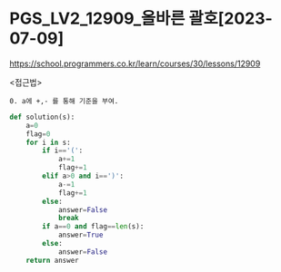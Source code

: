 
# PGS_LV2_12909_올바른 괄호[2023-07-09]
https://school.programmers.co.kr/learn/courses/30/lessons/12909

<접근법>
``` 
0. a에 +,- 를 통해 기준을 부여.
```

```python
def solution(s):
    a=0
    flag=0
    for i in s:
        if i=='(':
            a+=1
            flag+=1
        elif a>0 and i==')':
            a-=1
            flag+=1
        else: 
            answer=False
            break
        if a==0 and flag==len(s):
            answer=True
        else: 
            answer=False
    return answer
```
